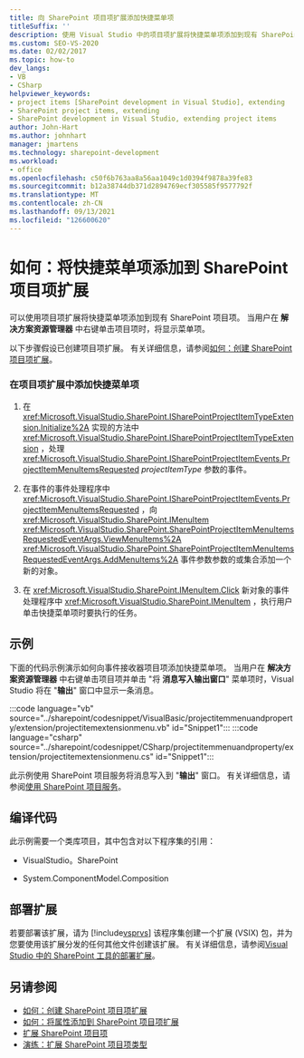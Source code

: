 ```yaml
---
title: 向 SharePoint 项目项扩展添加快捷菜单项
titleSuffix: ''
description: 使用 Visual Studio 中的项目项扩展将快捷菜单项添加到现有 SharePoint 项目项。
ms.custom: SEO-VS-2020
ms.date: 02/02/2017
ms.topic: how-to
dev_langs:
- VB
- CSharp
helpviewer_keywords:
- project items [SharePoint development in Visual Studio], extending
- SharePoint project items, extending
- SharePoint development in Visual Studio, extending project items
author: John-Hart
ms.author: johnhart
manager: jmartens
ms.technology: sharepoint-development
ms.workload:
- office
ms.openlocfilehash: c50f6b763aa8a56aa1049c1d0394f9878a39fe83
ms.sourcegitcommit: b12a38744db371d2894769ecf305585f9577792f
ms.translationtype: MT
ms.contentlocale: zh-CN
ms.lasthandoff: 09/13/2021
ms.locfileid: "126600620"
---
```

# <a name="how-to-add-a-shortcut-menu-item-to-a-sharepoint-project-item-extension"></a>如何：将快捷菜单项添加到 SharePoint 项目项扩展
  可以使用项目项扩展将快捷菜单项添加到现有 SharePoint 项目项。 当用户在 **解决方案资源管理器** 中右键单击项目项时，将显示菜单项。

 以下步骤假设已创建项目项扩展。 有关详细信息，请参阅[如何：创建 SharePoint 项目项扩展](../sharepoint/how-to-create-a-sharepoint-project-item-extension.md)。

### <a name="to-add-a-shortcut-menu-item-in-a-project-item-extension"></a>在项目项扩展中添加快捷菜单项

1. 在 <xref:Microsoft.VisualStudio.SharePoint.ISharePointProjectItemTypeExtension.Initialize%2A> 实现的方法中 <xref:Microsoft.VisualStudio.SharePoint.ISharePointProjectItemTypeExtension> ，处理 <xref:Microsoft.VisualStudio.SharePoint.ISharePointProjectItemEvents.ProjectItemMenuItemsRequested> *projectItemType* 参数的事件。

2. 在事件的事件处理程序中 <xref:Microsoft.VisualStudio.SharePoint.ISharePointProjectItemEvents.ProjectItemMenuItemsRequested> ，向 <xref:Microsoft.VisualStudio.SharePoint.IMenuItem> <xref:Microsoft.VisualStudio.SharePoint.SharePointProjectItemMenuItemsRequestedEventArgs.ViewMenuItems%2A> <xref:Microsoft.VisualStudio.SharePoint.SharePointProjectItemMenuItemsRequestedEventArgs.AddMenuItems%2A> 事件参数参数的或集合添加一个新的对象。

3. 在 <xref:Microsoft.VisualStudio.SharePoint.IMenuItem.Click> 新对象的事件处理程序中 <xref:Microsoft.VisualStudio.SharePoint.IMenuItem> ，执行用户单击快捷菜单项时要执行的任务。

## <a name="example"></a>示例
 下面的代码示例演示如何向事件接收器项目项添加快捷菜单项。 当用户在 **解决方案资源管理器** 中右键单击项目项并单击 "将 **消息写入输出窗口**" 菜单项时，Visual Studio 将在 "**输出**" 窗口中显示一条消息。

 :::code language="vb" source="../sharepoint/codesnippet/VisualBasic/projectitemmenuandproperty/extension/projectitemextensionmenu.vb" id="Snippet1":::
 :::code language="csharp" source="../sharepoint/codesnippet/CSharp/projectitemmenuandproperty/extension/projectitemextensionmenu.cs" id="Snippet1":::

 此示例使用 SharePoint 项目服务将消息写入到 "**输出**" 窗口。 有关详细信息，请参阅[使用 SharePoint 项目服务](../sharepoint/using-the-sharepoint-project-service.md)。

## <a name="compile-the-code"></a>编译代码
 此示例需要一个类库项目，其中包含对以下程序集的引用：

- VisualStudio。SharePoint

- System.ComponentModel.Composition

## <a name="deploy-the-extension"></a>部署扩展
 若要部署该扩展，请为 [!include[vsprvs](../sharepoint/includes/vsprvs-md.md)] 该程序集创建一个扩展 (VSIX) 包，并为您要使用该扩展分发的任何其他文件创建该扩展。 有关详细信息，请参阅[Visual Studio 中的 SharePoint 工具的部署扩展](../sharepoint/deploying-extensions-for-the-sharepoint-tools-in-visual-studio.md)。

## <a name="see-also"></a>另请参阅
- [如何：创建 SharePoint 项目项扩展](../sharepoint/how-to-create-a-sharepoint-project-item-extension.md)
- [如何：将属性添加到 SharePoint 项目项扩展](../sharepoint/how-to-add-a-property-to-a-sharepoint-project-item-extension.md)
- [扩展 SharePoint 项目项](../sharepoint/extending-sharepoint-project-items.md)
- [演练：扩展 SharePoint 项目项类型](../sharepoint/walkthrough-extending-a-sharepoint-project-item-type.md)

